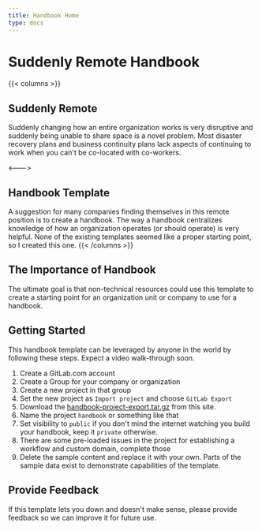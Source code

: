 ```yaml
---
title: Handbook Home
type: docs
---
```


# Suddenly Remote Handbook

{{< columns >}}
## Suddenly Remote

Suddenly changing how an entire organization works is very disruptive and
suddenly being unable to share space is a novel problem. Most disaster
recovery plans and business continuity plans lack aspects of continuing
to work when you can't be co-located with co-workers.

<--->

## Handbook Template

A suggestion for many companies finding themselves in this remote position
is to create a handbook. The way a handbook centralizes knowledge of how an
organization operates (or should operate) is very helpful. None of the
existing templates seemed like a proper starting point, so I created this one.
{{< /columns >}}


## The Importance of Handbook

The ultimate goal is that non-technical resources could use this template to
create a starting point for an organization unit or company to use for a
handbook.

## Getting Started

This handbook template can be leveraged by anyone in the world by following
these steps. Expect a video walk-through soon.

1.  Create a GitLab.com account
1.  Create a Group for your company or organization
1.  Create a new project in that group
1.  Set the new project as `Import project` and choose `GitLab Export`
1.  Download the [handbook-project-export.tar.gz](/handbook-project-export.tar.gz) from this site.
1.  Name the project `handbook` or something like that
1.  Set visibility to `public` if you don't mind the internet watching you build your handbook, keep it `private` otherwise.
1.  There are some pre-loaded issues in the project for establishing a workflow and custom domain, complete those
1.  Delete the sample content and replace it with your own.  Parts of the sample data exist to demonstrate capabilities of the template.

## Provide Feedback

If this template lets you down and doesn't make sense, please provide feedback
so we can improve it for future use.
